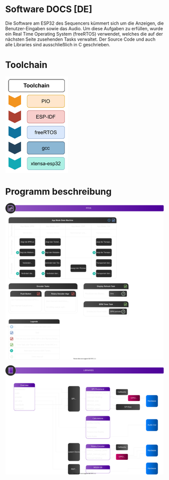 # Software DOCS [DE]

Die Software am ESP32 des Sequencers kümmert sich um die Anzeigen, die Benutzer-Eingaben sowie das Audio. Um diese Aufgaben zu erfüllen, wurde ein Real Time Operating System (freeRTOS) verwendet, welches die auf der nächsten Seite zusehenden Tasks verwaltet.
Der Source Code und auch alle Libraries sind ausschließlich in C geschrieben.

# Toolchain
<img src="/docu/Software_docs/toolchain.png" alt="Toolchain" width="200"/>

# Programm beschreibung

![RTOS](/docu/Software_docs/RTOS_dark.drawio.svg)


![BSB](/docu/Software_docs/Libs_dark.drawio.svg)
